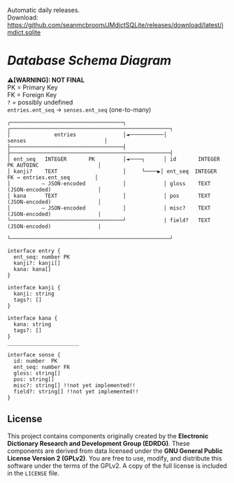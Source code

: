 Automatic daily releases.<br>
Download: https://github.com/seanmcbroom/JMdictSQLite/releases/download/latest/jmdict.sqlite


# _Database Schema Diagram_
**⚠️[WARNING]: NOT FINAL**<br>
PK = Primary Key<br>
FK = Foreign Key<br>
`?` = possibly undefined<br>
`entries.ent_seq` → `senses.ent_seq` (one-to-many)
```
┌────────────────────────────────────┐            ┌───────────────────────────────────────────────────┐
│              entries               │◄───────────│                    senses                         │
├────────────────────────────────────┤            ├───────────────────────────────────────────────────┤
│ ent_seq   INTEGER       PK         │◄────┐      │ id       INTEGER     PK AUTOINC                   │
│ kanji?    TEXT                     │     └────▶│ ent_seq  INTEGER      FK → entries.ent_seq        │
│          – JSON-encoded            │            │ gloss    TEXT        (JSON-encoded)               │
│ kana      TEXT                     │            │ pos      TEXT        (JSON-encoded)               │
│          – JSON-encoded            │            | misc?    TEXT        (JSON-encoded)               |
└────────────────────────────────────┘            | field?   TEXT        (JSON-encoded)               |
                                                  └───────────────────────────────────────────────────┘
```
```
interface entry {
  ent_seq: number PK
  kanji?: kanji[]
  kana: kana[]
}

interface kanji {
  kanji: string
  tags?: []
}

interface kana {
  kana: string
  tags?: []
}
_______________________

interface sense {
  id: number  PK
  ent_seq: number FK
  gloss: string[]
  pos: string[]
  misc?: string[] !!not yet implemented!!
  field?: string[] !!not yet implemented!!
}
```

## License
This project contains components originally created by the **Electronic Dictionary Research and Development Group (EDRDG)**. These components are derived from data licensed under the **GNU General Public License Version 2 (GPLv2)**.
You are free to use, modify, and distribute this software under the terms of the GPLv2. A copy of the full license is included in the `LICENSE` file.

